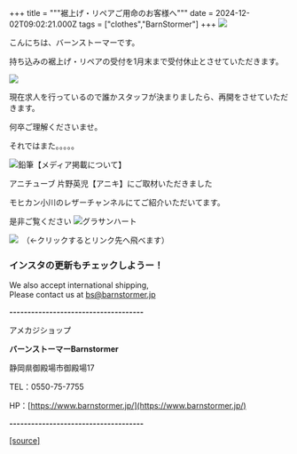 +++
title = """裾上げ・リペアご用命のお客様へ"""
date = 2024-12-02T09:02:21.000Z
tags = ["clothes","BarnStormer"]
+++
[![](https://stat.ameba.jp/user_images/20231023/16/barnstormer-go/b2/03/p/o0420015015354743273.png)](https://ameblo.jp/barnstormer-go/entry-12825670498.html)

こんにちは、バーンストーマーです。

持ち込みの裾上げ・リペアの受付を1月末まで受付休止とさせていただきます。

[![](https://stat.ameba.jp/user_images/20241202/18/barnstormer-go/84/be/j/o0350052615516944126.jpg)](https://stat.ameba.jp/user_images/20241202/18/barnstormer-go/84/be/j/o0350052615516944126.jpg)

現在求人を行っているので誰かスタッフが決まりましたら、再開をさせていただきます。

何卒ご理解くださいませ。

それではまた。。。。。

![鉛筆](https://stat100.ameba.jp/blog/ucs/img/char/char3/519.png)【メディア掲載について】

アニチューブ 片野英児【アニキ】にご取材いただきました

モヒカン小川のレザーチャンネルにてご紹介いただいてます。

是非ご覧ください ![グラサンハート](https://stat100.ameba.jp/blog/ucs/img/char/char3/148.png)

[![](https://stat.ameba.jp/user_images/20230412/16/barnstormer-go/6a/23/p/o0108010815269242493.png)](https://www.instagram.com/barnstormer_daily/)　（←クリックするとリンク先へ飛べます）

### インスタの更新もチェックしようー！

We also accept international shipping,  
Please contact us at bs@barnstormer.jp

**\-------------------------------------**

アメカジショップ

**バーンストーマーBarnstormer**

静岡県御殿場市御殿場17

TEL：0550-75-7755

HP：[https://www.barnstormer.jp/](https://www.barnstormer.jp/)

**\-------------------------------------**

[[source]](https://ameblo.jp/barnstormer-go/entry-12877190375.html)
